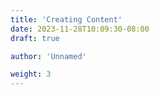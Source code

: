 ```yaml
---
title: 'Creating Content'
date: 2023-11-28T10:09:30-08:00
draft: true

author: 'Unnamed'

weight: 3
---
```

